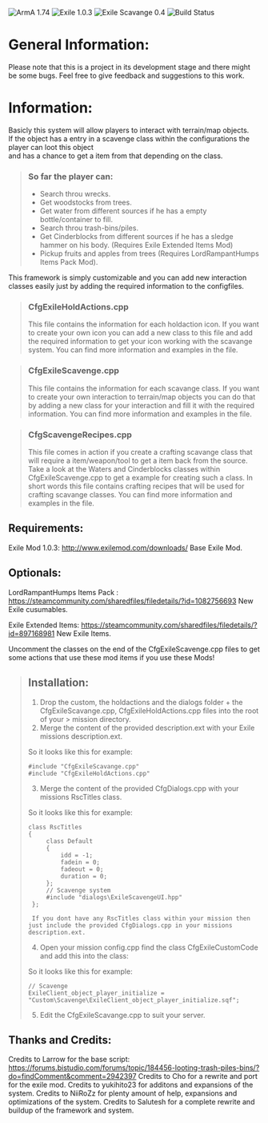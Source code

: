![ArmA 1.74](https://img.shields.io/badge/Arma-1.74-blue.svg) ![Exile 1.0.3](https://img.shields.io/badge/Exile-1.0.3-C72651.svg) ![Exile Scavange 0.4](https://img.shields.io/badge/Exile%20Scavange-0.4%20Beta-orange.svg) ![Build Status](https://img.shields.io/badge/build-passing-brightgreen.svg)

# General Information:
Please note that this is a project in its development stage and there might be some bugs.
Feel free to give feedback and suggestions to this work.

# Information:
Basicly this system will allow players to interact with terrain/map objects.</br>
If the object has a entry in a scavenge class within the configurations the player can loot this object</br>
and has a chance to get a item from that depending on the class.</br>

> ### So far the player can:
>
> - Search throu wrecks.
> - Get woodstocks from trees.
> - Get water from different sources if he has a empty bottle/container to fill.
> - Search throu trash-bins/piles.
> - Get Cinderblocks from different sources if he has a sledge hammer on his body. (Requires Exile Extended Items Mod)
> - Pickup fruits and apples from trees (Requires LordRampantHumps Items Pack Mod).

This framework is simply customizable and you can add new interaction classes easily just by adding the required information to the configfiles.

> ### CfgExileHoldActions.cpp
> 
> This file contains the information for each holdaction icon.
> If you want to create your own icon you can add a new class to this file
> and add the required information to get your icon working with the scavange system.
> You can find more information and examples in the file.

> ### CfgExileScavenge.cpp
> 
> This file contains the information for each scavange class.
> If you want to create your own interaction to terrain/map objects you can do that by
> adding a new class for your interaction and fill it with the required information.
> You can find more information and examples in the file.

> ### CfgScavengeRecipes.cpp
> 
> This file comes in action if you create a crafting scavange class that will require a item/weapon/tool
> to get a item back from the source.
> Take a look at the Waters and Cinderblocks classes within CfgExileScavenge.cpp to get a example for creating such a class.
> In short words this file contains crafting recipes that will be used for crafting scavange classes.
> You can find more information and examples in the file.

## Requirements:
Exile Mod 1.0.3: http://www.exilemod.com/downloads/
Base Exile Mod.

## Optionals:
LordRampantHumps Items Pack : https://steamcommunity.com/sharedfiles/filedetails/?id=1082756693
New Exile cusumables.

Exile Extended Items: https://steamcommunity.com/sharedfiles/filedetails/?id=897168981
New Exile Items.

Uncomment the classes on the end of the CfgExileScavenge.cpp files to get some actions that use these mod items if you use these Mods!


> ## Installation:
> 
> 1.	Drop the custom, the holdactions and the dialogs folder + the CfgExileScavange.cpp, CfgExileHoldActions.cpp files into the root of your       >       mission directory.
> 2.	Merge the content of the provided description.ext with your Exile missions description.ext.
>
> So it looks like this for example:
>
>	  #include "CfgExileScavange.cpp"
>	  #include "CfgExileHoldActions.cpp"
>
> 3.   Merge the content of the provided CfgDialogs.cpp with your missions RscTitles class.
>
> So it looks like this for example:
>
>	  class RscTitles
>	  {	
>	       class Default
>	       {
>	           idd = -1;
>	           fadein = 0;
>	           fadeout = 0;
>	           duration = 0;
>	       };
>	       // Scavenge system
>	       #include "dialogs\ExileScavengeUI.hpp"
>	   };
>
>      If you dont have any RscTitles class within your mission then just include the provided CfgDialogs.cpp in your missions description.ext. 
>
>
> 4.	Open your mission config.cpp find the class CfgExileCustomCode and add this into the class:
>
> So it looks like this for example:
>
>	  // Scavenge
>     ExileClient_object_player_initialize = "Custom\Scavenge\ExileClient_object_player_initialize.sqf";	
>
>
> 5.	Edit the CfgExileScavange.cpp to suit your server.
>

## Thanks and Credits:
Credits to Larrow for the base script: https://forums.bistudio.com/forums/topic/184456-looting-trash-piles-bins/?do=findComment&comment=2942397
Credits to Cho for a rewrite and port for the exile mod.
Credits to yukihito23 for additons and expansions of the system.
Credits to NiiRoZz for plenty amount of help, expansions and optimizations of the system.
Credits to Salutesh for a complete rewrite and buildup of the framework and system.